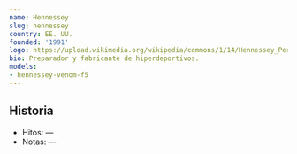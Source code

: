 ```yaml
---
name: Hennessey
slug: hennessey
country: EE. UU.
founded: '1991'
logo: https://upload.wikimedia.org/wikipedia/commons/1/14/Hennessey_Performance_Engineering_logo.png
bio: Preparador y fabricante de hiperdeportivos.
models:
- hennessey-venom-f5
---
```


## Historia

- Hitos: —
- Notas: —


